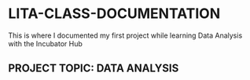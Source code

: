 # LITA-CLASS-DOCUMENTATION
This is where I documented my first project while learning Data Analysis with the Incubator Hub

## PROJECT TOPIC: DATA ANALYSIS
